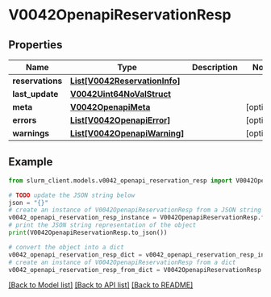 # V0042OpenapiReservationResp


## Properties

Name | Type | Description | Notes
------------ | ------------- | ------------- | -------------
**reservations** | [**List[V0042ReservationInfo]**](V0042ReservationInfo.md) |  | 
**last_update** | [**V0042Uint64NoValStruct**](V0042Uint64NoValStruct.md) |  | 
**meta** | [**V0042OpenapiMeta**](V0042OpenapiMeta.md) |  | [optional] 
**errors** | [**List[V0042OpenapiError]**](V0042OpenapiError.md) |  | [optional] 
**warnings** | [**List[V0042OpenapiWarning]**](V0042OpenapiWarning.md) |  | [optional] 

## Example

```python
from slurm_client.models.v0042_openapi_reservation_resp import V0042OpenapiReservationResp

# TODO update the JSON string below
json = "{}"
# create an instance of V0042OpenapiReservationResp from a JSON string
v0042_openapi_reservation_resp_instance = V0042OpenapiReservationResp.from_json(json)
# print the JSON string representation of the object
print(V0042OpenapiReservationResp.to_json())

# convert the object into a dict
v0042_openapi_reservation_resp_dict = v0042_openapi_reservation_resp_instance.to_dict()
# create an instance of V0042OpenapiReservationResp from a dict
v0042_openapi_reservation_resp_from_dict = V0042OpenapiReservationResp.from_dict(v0042_openapi_reservation_resp_dict)
```
[[Back to Model list]](../README.md#documentation-for-models) [[Back to API list]](../README.md#documentation-for-api-endpoints) [[Back to README]](../README.md)


